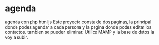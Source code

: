# agenda
agenda con php html js
Este proyecto consta de dos paginas, la principal donde podes agendar a cada persona y la pagina
donde podes editar los contactos.
tambien se pueden eliminar.
Utilice MAMP y la base de datos la voy a subir.
